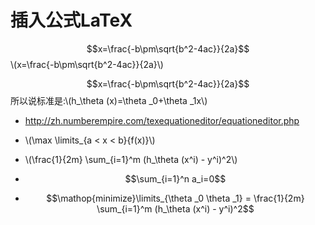 <script type="text/javascript" src="http://cdn.mathjax.org/mathjax/latest/MathJax.js?config=default"></script>

# 插入公式LaTeX
$$x=\frac{-b\pm\sqrt{b^2-4ac}}{2a}$$\\(x=\frac{-b\pm\sqrt{b^2-4ac}}{2a}\\)

$$x=\frac{-b\pm\sqrt{b^2-4ac}}{2a}$$
所以说标准是:\\(h_\theta (x)=\theta _0+\theta _1x\\)
- http://zh.numberempire.com/texequationeditor/equationeditor.php

- \\(\max \limits_{a < x < b}\{f(x)\}\\)


- \\(\frac{1}{2m} \sum_{i=1}^m (h_\theta (x^i) - y^i)^2\\)
- $$\sum_{i=1}^n a_i=0$$
- $$\mathop{minimize}\limits_{\theta _0 \theta _1} = \frac{1}{2m} \sum_{i=1}^m (h_\theta (x^i) - y^i)^2$$